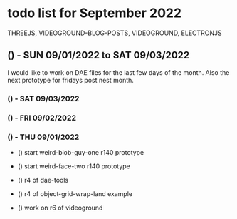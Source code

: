 # todo list for September 2022

THREEJS, VIDEOGROUND-BLOG-POSTS, VIDEOGROUND, ELECTRONJS


## () - SUN 09/01/2022 to  SAT 09/03/2022

I would like to work on DAE files for the last few days of the month. Also the next prototype for fridays post nest month.

### () - SAT 09/03/2022

### () - FRI 09/02/2022

### () - THU 09/01/2022
* () start weird-blob-guy-one r140 prototype
* () start weird-face-two r140 prototype

* () r4 of dae-tools
* () r4 of object-grid-wrap-land example
* () work on r6 of videoground